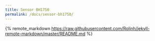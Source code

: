 ```yaml
---
title: Sensor BH1750
permalink: /docs/sensor-bh1750/
---
```

<!-- load remote readme file from github -->
{% remote_markdown https://raw.githubusercontent.com/Rolinh/jekyll-remote-markdown/master/README.md %}
